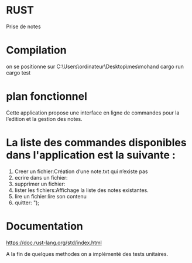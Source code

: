 # RUST

  Prise de notes 



# Compilation
on se positionne sur C:\Users\ordinateur\Desktop\mes\mohand
cargo run
cargo test


# plan fonctionnel
Cette application propose une interface en ligne de commandes pour la l’edition et la gestion des notes. 

# La liste des commandes disponibles dans l'application est la suivante :
1. Creer un fichier:Création d’une note.txt qui n’existe pas
2. ecrire dans un fichier:
3. supprimer un fichier:
4. lister les fichiers:Affichage la liste des notes existantes.
5. lire un fichier:lire son contenu
6. quitter: ");

 



# Documentation
https://doc.rust-lang.org/std/index.html

 

A la fin de quelques methodes on a implémenté des tests unitaires.






